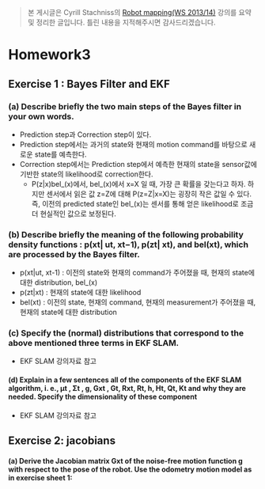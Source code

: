 > 본 게시글은 Cyrill Stachniss의 [Robot mapping(WS 2013/14)](http://ais.informatik.uni-freiburg.de/teaching/ws13/mapping/) 강의를 요약 및 정리한 글입니다. 
> 틀린 내용을 지적해주시면 감사드리겠습니다.

# Homework3

## Exercise 1 : Bayes Filter and EKF

### (a) Describe briefly the two main steps of the Bayes filter in your own words.

- Prediction step과 Correction step이 있다.
- Prediction step에서는 과거의 state와 현재의 motion command를 바탕으로 새로운 state를 예측한다.
- Correction step에서는 Prediction step에서 예측한 현재의 state을 sensor값에 기반한 state의 likelihood로 correction한다.
  - P(z|x)bel_(x)에서, bel\_(x)에서 x=X 일 때, 가장 큰 확률을 갖는다고 하자. 하지만 센서에서 읽은 값 z=Z에 대해 P(z=Z|x=X)는 굉장히 작은 값일 수 있다. 즉, 이전의 predicted state인 bel\_(x)는 센서를 통해 얻은 likelihood로 조금 더 현실적인 값으로 보정된다.

### (b) Describe briefly the meaning of the following probability density functions : p(xt| ut, xt−1), p(zt| xt), and bel(xt), which are processed by the Bayes filter.

- p(xt|ut, xt-1) : 이전의 state와 현재의 command가 주어졌을 때, 현재의 state에 대한 distribution, bel_(x)
- p(zt|xt) : 현재의 state에 대한 likelihood
- bel(xt) : 이전의 state, 현재의 command, 현재의 measurement가 주어졌을 때, 현재의 state에 대한 distribution

### (c) Specify the (normal) distributions that correspond to the above mentioned three terms in EKF SLAM.
- EKF SLAM 강의자료 참고

#### (d) Explain in a few sentences all of the components of the EKF SLAM algorithm, i. e., µt , Σt , g, Gxt , Gt, Rxt, Rt, h, Ht, Qt, Kt and why they are needed. Specify the dimensionality of these component
- EKF SLAM 강의자료 참고

#### 

## Exercise 2: jacobians

#### (a) Derive the Jacobian matrix Gxt of the noise-free motion function g with respect to the pose of the robot. Use the odometry motion model as in exercise sheet 1:
